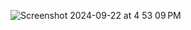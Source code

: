 ![Screenshot 2024-09-22 at 4 53 09 PM](https://github.com/user-attachments/assets/f10c39e7-bd65-4c81-a819-3b3a2650c1fb)
